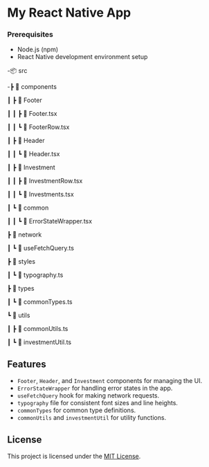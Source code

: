 # My React Native App

### Prerequisites

- Node.js (npm)
- React Native development environment setup

-📦 src

-┣ 📂 components

┃ ┣ 📂 Footer

┃ ┃ ┣ 📜 Footer.tsx

┃ ┃ ┗ 📜 FooterRow.tsx

┃ ┣ 📂 Header

┃ ┃ ┗ 📜 Header.tsx

┃ ┣ 📂 Investment

┃ ┃ ┣ 📜 InvestmentRow.tsx

┃ ┃ ┗ 📜 Investments.tsx

┃ ┗ 📂 common

┃ ┃ ┗ 📜 ErrorStateWrapper.tsx

┣ 📂 network

┃ ┗ 📜 useFetchQuery.ts

┣ 📂 styles

┃ ┗ 📜 typography.ts

┣ 📂 types

┃ ┗ 📜 commonTypes.ts

┗ 📂 utils

┃ ┣ 📜 commonUtils.ts

┃ ┗ 📜 investmentUtil.ts

## Features

- `Footer`, `Header`, and `Investment` components for managing the UI.
- `ErrorStateWrapper` for handling error states in the app.
- `useFetchQuery` hook for making network requests.
- `typography` file for consistent font sizes and line heights.
- `commonTypes` for common type definitions.
- `commonUtils` and `investmentUtil` for utility functions.

## License

This project is licensed under the [MIT License](LICENSE).
